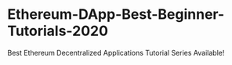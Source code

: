 # Ethereum-DApp-Best-Beginner-Tutorials-2020
Best Ethereum Decentralized Applications Tutorial Series Available!

